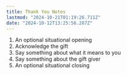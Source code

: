 ```yaml
---
title: Thank You Notes
lastmod: "2024-10-21T01:19:26.711Z"
date: "2024-10-12T13:25:56.287Z"
---
```


1. An optional situational opening
2. Acknowledge the gift
3. Say something about what it means to you
4. Say something about the gift giver
5. An optional situational closing
